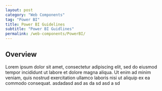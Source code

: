 ```yaml
---
layout: post
category: "Web Components"
tag: "Power BI"
title: Power BI Guidelines
subtitle: "Power BI Guidlines"
permalink: /web-components/PowerBI/
---
```


## Overview

Lorem ipsum dolor sit amet, consectetur adipiscing elit, sed do eiusmod tempor incididunt ut labore et dolore magna aliqua. Ut enim ad minim veniam, quis nostrud exercitation ullamco laboris nisi ut aliquip ex ea commodo consequat.
asdadasd
asd
as
da
sd
asd
a
sd
